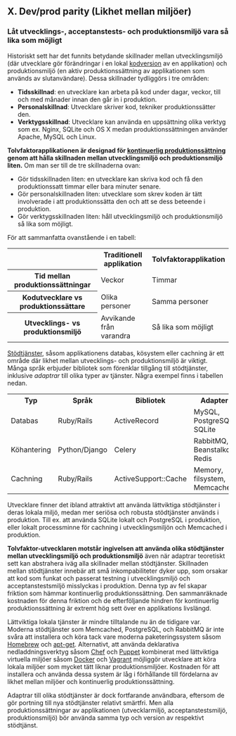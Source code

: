 ## X. Dev/prod parity (Likhet mellan miljöer)
### Låt utvecklings-, acceptanstests- och produktionsmiljö vara så lika som möjligt

Historiskt sett har det funnits betydande skillnader mellan utvecklingsmiljö (där utvecklare gör förändringar i en lokal [kodversion](./codebase) av en applikation) och produktionsmiljö (en aktiv produktionssättning av applikationen som används av slutanvändare). Dessa skillnader tydliggörs i tre områden: 

* **Tidsskillnad**: en utvecklare kan arbeta på kod under dagar, veckor, till och med månader innan den går in i produktion.
* **Personalskillnad**: Utvecklare skriver kod, tekniker produktionssätter den.
* **Verktygsskillnad**: Utvecklare kan använda en uppsättning olika verktyg som ex. Nginx, SQLite och OS X medan produktionssättningen använder Apache, MySQL och Linux.

**Tolvfaktorapplikationen är designad för [kontinuerlig produktionssättning](http://avc.com/2011/02/continuous-deployment/) genom att hålla skillnaden mellan utvecklingsmiljö och produktionsmiljö liten.** Om man ser till de tre skillnaderna ovan:

* Gör tidsskillnaden liten: en utvecklare kan skriva kod och få den produktionssatt timmar eller bara minuter senare.
* Gör personalskillnaden liten: utvecklare som skrev koden är tätt involverade i att produktionssätta den och att se dess beteende i produktion.
* Gör verktygsskillnaden liten: håll utvecklingsmiljö och produktionsmiljö så lika som möjligt.

För att sammanfatta ovanstående i en tabell:

<table>
  <tr>
    <th></th>
    <th>Traditionell applikation</th>
    <th>Tolvfaktorapplikation</th>
  </tr>
  <tr>
    <th>Tid mellan produktionssättningar</th>
    <td>Veckor</td>
    <td>Timmar</td>
  </tr>
  <tr>
    <th>Kodutvecklare vs produktionssättare</th>
    <td>Olika personer</td>
    <td>Samma personer</td>
  </tr>
  <tr>
    <th>Utvecklings- vs produktionsmiljö</th>
    <td>Avvikande från varandra</td>
    <td>Så lika som möjligt</td>
  </tr>
</table>

[Stödtjänster](./backing-services), såsom applikationens databas, kösystem eller cachning är ett område där likhet mellan utvecklings- och produktionsmiljö är viktigt. Många språk erbjuder bibliotek som förenklar tillgång till stödtjänster, inklusive *adaptrar* till olika typer av tjänster. Några exempel finns i tabellen nedan.

<table>
  <tr>
    <th>Typ</th>
    <th>Språk</th>
    <th>Bibliotek</th>
    <th>Adapter</th>
  </tr>
  <tr>
    <td>Databas</td>
    <td>Ruby/Rails</td>
    <td>ActiveRecord</td>
    <td>MySQL, PostgreSQL, SQLite</td>
  </tr>
  <tr>
    <td>Köhantering</td>
    <td>Python/Django</td>
    <td>Celery</td>
    <td>RabbitMQ, Beanstalkd, Redis</td>
  </tr>
  <tr>
    <td>Cachning</td>
    <td>Ruby/Rails</td>
    <td>ActiveSupport::Cache</td>
    <td>Memory, filsystem, Memcached</td>
  </tr>
</table>

Utvecklare finner det ibland attraktivt att använda lättviktiga stödtjänster i deras lokala miljö, medan mer seriösa och robusta stödtjänster används i produktion. Till ex. att använda SQLite lokalt och PostgreSQL i produktion, eller lokalt processminne för cachning i utvecklingsmiljön och Memcached i produktion.

**Tolvfaktor-utvecklaren motstår ingivelsen att använda olika stödtjänster mellan utvecklingsmiljö och produktionsmiljö** även när adaptrar teoretiskt sett kan abstrahera iväg alla skillnader mellan stödtjänster. Skillnaden mellan stödtjänster innebär att små inkompabiliteter dyker upp, som orsakar att kod som funkat och passerat testning i utvecklingsmiljö och acceptanstestsmiljö misslyckas i produktion. Denna typ av fel skapar friktion som hämmar kontinuerlig produktionssättning. Den sammanräknade kostnaden för denna friktion och de efterföljande hindren för kontinuerlig produktionssättning är extremt hög sett över en applikations livslängd.

Lättviktiga lokala tjänster är mindre tilltalande nu än de tidigare var. Moderna stödtjänster som Memcached, PostgreSQL, och RabbitMQ är inte svåra att installera och köra tack vare moderna paketeringssystem såsom [Homebrew](http://mxcl.github.com/homebrew/) och [apt-get](https://help.ubuntu.com/community/AptGet/Howto).  Alternativt, att använda deklarativa nedladdningsverktyg såsom [Chef](http://www.opscode.com/chef/) och [Puppet](http://docs.puppetlabs.com/) kombinerat med lättviktiga virtuella miljöer såsom [Docker](https://www.docker.com/) och [Vagrant](http://vagrantup.com/) möjliggör utvecklare att köra lokala miljöer som mycket tätt liknar produktionsmiljöer. Kostnaden för att installera och använda dessa system är låg i förhållande till fördelarna av likhet mellan miljöer och kontinuerlig produktionssättning. 

Adaptrar till olika stödtjänster är dock fortfarande användbara, eftersom de gör portning till nya stödtjänster relativt smärtfri. Men alla produktionssättningar av applikationen (utvecklarmiljö, acceptanstestsmiljö, produktionsmiljö) bör använda samma typ och version av respektivt stödtjänst.
